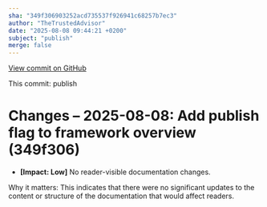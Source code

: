 ```yaml
---
sha: "349f306903252acd735537f926941c68257b7ec3"
author: "TheTrustedAdvisor"
date: "2025-08-08 09:44:21 +0200"
subject: "publish"
merge: false
---
```


[View commit on GitHub](https://github.com/TheTrustedAdvisor/FabricAdoptionFramework/commit/349f306903252acd735537f926941c68257b7ec3)

This commit: publish

# Changes – 2025-08-08: Add publish flag to framework overview (349f306)

- **[Impact: Low]** No reader-visible documentation changes.

Why it matters: This indicates that there were no significant updates to the content or structure of the documentation that would affect readers.
